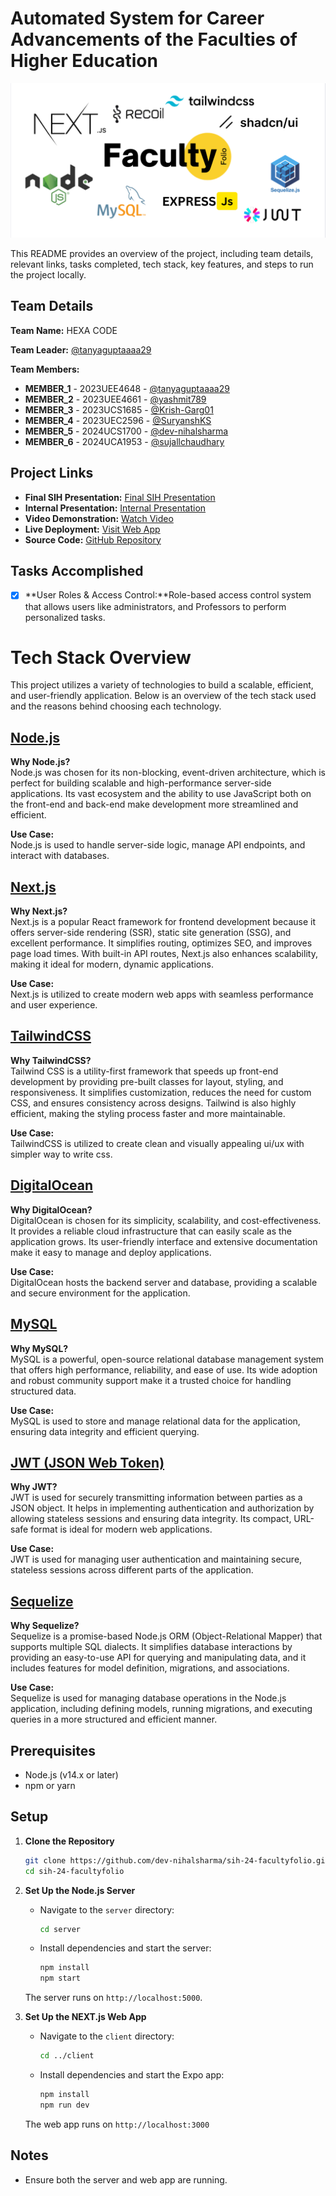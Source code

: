 # Automated System for Career Advancements of the Faculties of Higher Education

<img src="/client/public/facultyfolio-techstack.png" width="full" />

This README provides an overview of the project, including team details, relevant links, tasks completed, tech stack, key features, and steps to run the project locally.

## Team Details

**Team Name:** HEXA CODE

**Team Leader:** [@tanyaguptaaaa29](https://github.com/tanyaguptaaaa29)

**Team Members:**

- **MEMBER_1** - 2023UEE4648 - [@tanyaguptaaaa29](https://github.com/tanyaguptaaaa29)
- **MEMBER_2** - 2023UEE4661 - [@yashmit789](https://github.com/yashmit789)
- **MEMBER_3** - 2023UCS1685 - [@Krish-Garg01](https://github.com/Krish-Garg01)
- **MEMBER_4** - 2023UEC2596 - [@SuryanshKS](https://github.com/SuryanshKS)
- **MEMBER_5** - 2024UCS1700 - [@dev-nihalsharma](https://github.com/dev-nihalsharma)
- **MEMBER_6** - 2024UCA1953 - [@sujallchaudhary](https://github.com/sujallchaudhary)

## Project Links

- **Final SIH Presentation:** [Final SIH Presentation](/files/SIH2024_IDEA_Presentation.pdf)
- **Internal Presentation:** [Internal Presentation](/files/Internal_PPT_HEXA-CODE.pdf)
- **Video Demonstration:** [Watch Video](https://youtu.be/Do3K7ktkiVw?si=XyjBT69DgSe0C3H-)
- **Live Deployment:** [Visit Web App](https://facultyfolio.netlify.app/)
- **Source Code:** [GitHub Repository](https://github.com/dev-nihalsharma/sih-24-facultyfolio)

## Tasks Accomplished

- [x] **User Roles & Access Control:**Role-based access control system that allows users like administrators, and Professors to perform personalized tasks.

# Tech Stack Overview

This project utilizes a variety of technologies to build a scalable, efficient, and user-friendly application. Below is an overview of the tech stack used and the reasons behind choosing each technology.

## [Node.js](https://nodejs.org/)

**Why Node.js?**  
Node.js was chosen for its non-blocking, event-driven architecture, which is perfect for building scalable and high-performance server-side applications. Its vast ecosystem and the ability to use JavaScript both on the front-end and back-end make development more streamlined and efficient.

**Use Case:**  
Node.js is used to handle server-side logic, manage API endpoints, and interact with databases.

## [Next.js](https://nextjs.org/)

**Why Next.js?**  
Next.js is a popular React framework for frontend development because it offers server-side rendering (SSR), static site generation (SSG), and excellent performance. It simplifies routing, optimizes SEO, and improves page load times. With built-in API routes, Next.js also enhances scalability, making it ideal for modern, dynamic applications.

**Use Case:**  
Next.js is utilized to create modern web apps with seamless performance and user experience.

## [TailwindCSS](https://tailwindcss.com/)

**Why TailwindCSS?**  
Tailwind CSS is a utility-first framework that speeds up front-end development by providing pre-built classes for layout, styling, and responsiveness. It simplifies customization, reduces the need for custom CSS, and ensures consistency across designs. Tailwind is also highly efficient, making the styling process faster and more maintainable.

**Use Case:**  
TailwindCSS is utilized to create clean and visually appealing ui/ux with simpler way to write css.

## [DigitalOcean](https://www.digitalocean.com/)

**Why DigitalOcean?**  
DigitalOcean is chosen for its simplicity, scalability, and cost-effectiveness. It provides a reliable cloud infrastructure that can easily scale as the application grows. Its user-friendly interface and extensive documentation make it easy to manage and deploy applications.

**Use Case:**  
DigitalOcean hosts the backend server and database, providing a scalable and secure environment for the application.

## [MySQL](https://www.mysql.com/)

**Why MySQL?**  
MySQL is a powerful, open-source relational database management system that offers high performance, reliability, and ease of use. Its wide adoption and robust community support make it a trusted choice for handling structured data.

**Use Case:**  
MySQL is used to store and manage relational data for the application, ensuring data integrity and efficient querying.

## [JWT (JSON Web Token)](https://jwt.io/)

**Why JWT?**  
JWT is used for securely transmitting information between parties as a JSON object. It helps in implementing authentication and authorization by allowing stateless sessions and ensuring data integrity. Its compact, URL-safe format is ideal for modern web applications.

**Use Case:**  
JWT is used for managing user authentication and maintaining secure, stateless sessions across different parts of the application.

## [Sequelize](https://sequelize.org/)

**Why Sequelize?**  
Sequelize is a promise-based Node.js ORM (Object-Relational Mapper) that supports multiple SQL dialects. It simplifies database interactions by providing an easy-to-use API for querying and manipulating data, and it includes features for model definition, migrations, and associations.

**Use Case:**  
Sequelize is used for managing database operations in the Node.js application, including defining models, running migrations, and executing queries in a more structured and efficient manner.

## Prerequisites

- Node.js (v14.x or later)
- npm or yarn

## Setup

1. **Clone the Repository**

   ```bash
   git clone https://github.com/dev-nihalsharma/sih-24-facultyfolio.git
   cd sih-24-facultyfolio
   ```

2. **Set Up the Node.js Server**

   - Navigate to the `server` directory:

     ```bash
     cd server
     ```

   - Install dependencies and start the server:

     ```bash
     npm install
     npm start
     ```

   The server runs on `http://localhost:5000`.

3. **Set Up the NEXT.js Web App**

   - Navigate to the `client` directory:

     ```bash
     cd ../client
     ```

   - Install dependencies and start the Expo app:

     ```bash
     npm install
     npm run dev
     ```

   The web app runs on `http://localhost:3000`

## Notes

- Ensure both the server and web app are running.
